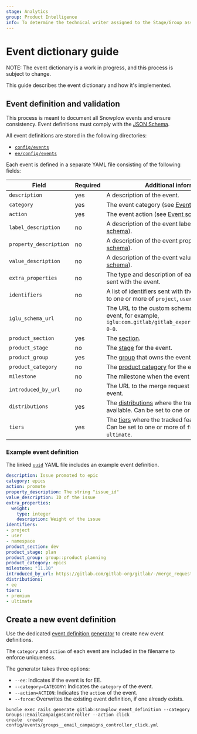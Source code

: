 ```yaml
---
stage: Analytics
group: Product Intelligence
info: To determine the technical writer assigned to the Stage/Group associated with this page, see https://about.gitlab.com/handbook/product/ux/technical-writing/#assignments
---
```


# Event dictionary guide

NOTE:
The event dictionary is a work in progress, and this process is subject to change.

This guide describes the event dictionary and how it's implemented.

## Event definition and validation

This process is meant to document all Snowplow events and ensure consistency. Event definitions must comply with the [JSON Schema](https://gitlab.com/gitlab-org/gitlab/-/blob/master/config/events/schema.json).

All event definitions are stored in the following directories:

- [`config/events`](https://gitlab.com/gitlab-org/gitlab/-/tree/master/config/events)
- [`ee/config/events`](https://gitlab.com/gitlab-org/gitlab/-/tree/master/ee/config/events)

Each event is defined in a separate YAML file consisting of the following fields:

| Field                  | Required | Additional information                                                                                                                                                                      |
|------------------------|----------|---------------------------------------------------------------------------------------------------------------------------------------------------------------------------------------------|
| `description`          | yes      | A description of the event.                                                                                                                                                                 |
| `category`             | yes      | The event category (see [Event schema](index.md#event-schema)).                                                                                                                             |
| `action`               | yes      | The event action (see [Event schema](index.md#event-schema)).                                                                                                                               |
| `label_description`    | no       | A description of the event label (see [Event schema](index.md#event-schema)).                                                                                                               |
| `property_description` | no       | A description of the event property (see [Event schema](index.md#event-schema)).                                                                                                            |
| `value_description`    | no       | A description of the event value (see [Event schema](index.md#event-schema)).                                                                                                               |
| `extra_properties`     | no       | The type and description of each extra property sent with the event.                                                                                                                        |
| `identifiers`          | no       | A list of identifiers sent with the event. Can be set to one or more of `project`, `user`, or `namespace`.                                                                                  |
| `iglu_schema_url`      | no       | The URL to the custom schema sent with the event, for example, `iglu:com.gitlab/gitlab_experiment/jsonschema/1-0-0`.                                                                        |
| `product_section`      | yes      | The [section](https://gitlab.com/gitlab-com/www-gitlab-com/-/blob/master/data/sections.yml).                                                                                                |
| `product_stage`        | no       | The [stage](https://gitlab.com/gitlab-com/www-gitlab-com/blob/master/data/stages.yml) for the event.                                                                                        |
| `product_group`        | yes      | The [group](https://gitlab.com/gitlab-com/www-gitlab-com/blob/master/data/stages.yml) that owns the event.                                                                                  |
| `product_category`     | no       | The [product category](https://gitlab.com/gitlab-com/www-gitlab-com/blob/master/data/categories.yml) for the event.                                                                         |
| `milestone`            | no       | The milestone when the event is introduced.                                                                                                                                                 |
| `introduced_by_url`    | no       | The URL to the merge request that introduced the event.                                                                                                                                     |
| `distributions`        | yes      | The [distributions](https://about.gitlab.com/handbook/marketing/strategic-marketing/tiers/#definitions) where the tracked feature is available. Can be set to one or more of `ce` or `ee`.  |
| `tiers`                | yes      | The [tiers]( https://about.gitlab.com/handbook/marketing/strategic-marketing/tiers/) where the tracked feature is available. Can be set to one or more of `free`, `premium`, or `ultimate`. |

### Example event definition

The linked [`uuid`](https://gitlab.com/gitlab-org/gitlab/-/blob/master/config/events/epics_promote.yml)
YAML file includes an example event definition.

```yaml
description: Issue promoted to epic
category: epics
action: promote
property_description: The string "issue_id"
value_description: ID of the issue
extra_properties:
  weight:
    type: integer
    description: Weight of the issue
identifiers:
- project
- user
- namespace
product_section: dev
product_stage: plan
product_group: group::product planning
product_category: epics
milestone: "11.10"
introduced_by_url: https://gitlab.com/gitlab-org/gitlab/-/merge_requests/10537
distributions:
- ee
tiers:
- premium
- ultimate
```

## Create a new event definition

Use the dedicated [event definition generator](https://gitlab.com/gitlab-org/gitlab/-/blob/master/lib/generators/gitlab/snowplow_event_definition_generator.rb)
to create new event definitions.

The `category` and `action` of each event are included in the filename to enforce uniqueness.

The generator takes three options:

- `--ee`: Indicates if the event is for EE.
- `--category=CATEGORY`: Indicates the `category` of the event.
- `--action=ACTION`: Indicates the `action` of the event.
- `--force`: Overwrites the existing event definition, if one already exists.

```shell
bundle exec rails generate gitlab:snowplow_event_definition --category Groups::EmailCampaignsController --action click
create  create  config/events/groups__email_campaigns_controller_click.yml
```
